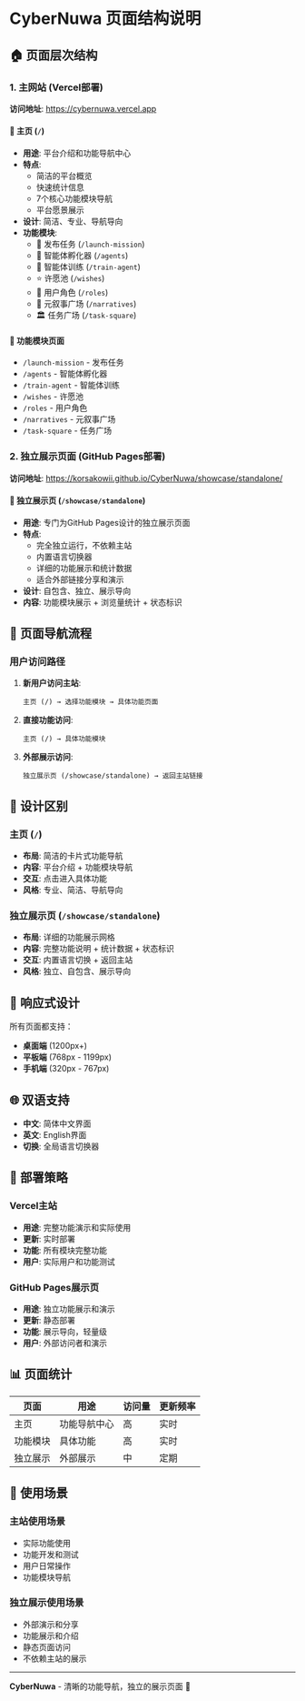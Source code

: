 # CyberNuwa 页面结构说明

## 🏠 页面层次结构

### 1. 主网站 (Vercel部署)
**访问地址**: https://cybernuwa.vercel.app

#### 📄 主页 (`/`)
- **用途**: 平台介绍和功能导航中心
- **特点**: 
  - 简洁的平台概览
  - 快速统计信息
  - 7个核心功能模块导航
  - 平台愿景展示
- **设计**: 简洁、专业、导航导向
- **功能模块**:
  - 🚀 发布任务 (`/launch-mission`)
  - 🤖 智能体孵化器 (`/agents`)
  - 🎯 智能体训练 (`/train-agent`)
  - ⭐ 许愿池 (`/wishes`)
  - 👥 用户角色 (`/roles`)
  - 📖 元叙事广场 (`/narratives`)
  - 🏛️ 任务广场 (`/task-square`)

#### 🚀 功能模块页面
- `/launch-mission` - 发布任务
- `/agents` - 智能体孵化器
- `/train-agent` - 智能体训练
- `/wishes` - 许愿池
- `/roles` - 用户角色
- `/narratives` - 元叙事广场
- `/task-square` - 任务广场

### 2. 独立展示页面 (GitHub Pages部署)
**访问地址**: https://korsakowii.github.io/CyberNuwa/showcase/standalone/

#### 📄 独立展示页 (`/showcase/standalone`)
- **用途**: 专门为GitHub Pages设计的独立展示页面
- **特点**:
  - 完全独立运行，不依赖主站
  - 内置语言切换器
  - 详细的功能展示和统计数据
  - 适合外部链接分享和演示
- **设计**: 自包含、独立、展示导向
- **内容**: 功能模块展示 + 浏览量统计 + 状态标识

## 🔄 页面导航流程

### 用户访问路径

1. **新用户访问主站**:
   ```
   主页 (/) → 选择功能模块 → 具体功能页面
   ```

2. **直接功能访问**:
   ```
   主页 (/) → 具体功能模块
   ```

3. **外部展示访问**:
   ```
   独立展示页 (/showcase/standalone) → 返回主站链接
   ```

## 🎨 设计区别

### 主页 (`/`)
- **布局**: 简洁的卡片式功能导航
- **内容**: 平台介绍 + 功能模块导航
- **交互**: 点击进入具体功能
- **风格**: 专业、简洁、导航导向

### 独立展示页 (`/showcase/standalone`)
- **布局**: 详细的功能展示网格
- **内容**: 完整功能说明 + 统计数据 + 状态标识
- **交互**: 内置语言切换 + 返回主站
- **风格**: 独立、自包含、展示导向

## 📱 响应式设计

所有页面都支持：
- **桌面端** (1200px+)
- **平板端** (768px - 1199px)
- **手机端** (320px - 767px)

## 🌐 双语支持

- **中文**: 简体中文界面
- **英文**: English界面
- **切换**: 全局语言切换器

## 🚀 部署策略

### Vercel主站
- **用途**: 完整功能演示和实际使用
- **更新**: 实时部署
- **功能**: 所有模块完整功能
- **用户**: 实际用户和功能测试

### GitHub Pages展示页
- **用途**: 独立功能展示和演示
- **更新**: 静态部署
- **功能**: 展示导向，轻量级
- **用户**: 外部访问者和演示

## 📊 页面统计

| 页面 | 用途 | 访问量 | 更新频率 |
|------|------|--------|----------|
| 主页 | 功能导航中心 | 高 | 实时 |
| 功能模块 | 具体功能 | 高 | 实时 |
| 独立展示 | 外部展示 | 中 | 定期 |

## 🎯 使用场景

### 主站使用场景
- 实际功能使用
- 功能开发和测试
- 用户日常操作
- 功能模块导航

### 独立展示使用场景
- 外部演示和分享
- 功能展示和介绍
- 静态页面访问
- 不依赖主站的展示

---

**CyberNuwa** - 清晰的功能导航，独立的展示页面 🚀 